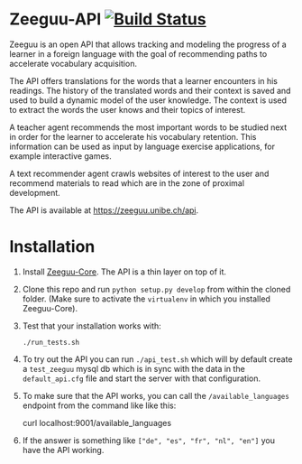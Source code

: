 # Zeeguu-API [![Build Status](https://travis-ci.org/zeeguu-ecosystem/Zeeguu-API.svg?branch=master)](https://travis-ci.org/zeeguu-ecosystem/Zeeguu-API)


Zeeguu is an open API that allows tracking and modeling the progress of a learner in a foreign language with the goal of recommending paths to accelerate vocabulary acquisition.

The API offers translations for the words that a learner encounters in his readings. The history of the translated words and their context is saved and used to build a dynamic model of the user knowledge. The context is used to extract the words the user knows and their topics of interest.

A teacher agent recommends the most important words to be studied next in order for the learner to accelerate his vocabulary retention. This information can be used as input by language exercise applications, for example interactive games.

A text recommender agent crawls websites of interest to the user and recommend materials to read which are in the zone of proximal development.

The API is available at https://zeeguu.unibe.ch/api.

# Installation
1. Install [Zeeguu-Core](https://github.com/zeeguu-ecosystem/Zeeguu-Core). The API is a thin layer on top of it.
2. Clone this repo and run `python setup.py develop` from within the cloned folder. (Make sure to activate the `virtualenv` in which you installed Zeeguu-Core). 
3. Test that your installation works with: 

     `./run_tests.sh`

4. To try out the API you can run `./api_test.sh` which will by default create a `test_zeeguu` mysql db which is in sync with the data in the `default_api.cfg` file and start the server with that configuration. 

5. To make sure that the API works, you can call the `/available_languages` endpoint from the command like like this: 

     curl localhost:9001/available_languages
     
6. If the answer is something like `["de", "es", "fr", "nl", "en"]` you have the API working. 

